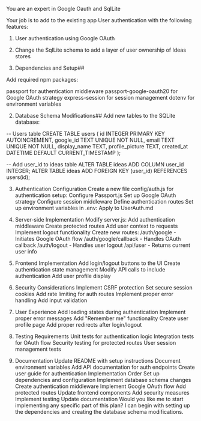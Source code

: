 You are an expert in Google Oauth and SqlLite

Your job is to add to the existing app User authentication with  the following features:
1. User authentication using Google OAuth
2. Change the SqlLite schema to add a layer of user ownership of Ideas stores




 
1. Dependencies and Setup##

Add required npm packages:

passport for authentication middleware
passport-google-oauth20 for Google OAuth strategy
express-session for session management
dotenv for environment variables

2. Database Schema Modifications##
Add new tables to the SQLite database:

-- Users table
CREATE TABLE users (
    id INTEGER PRIMARY KEY AUTOINCREMENT,
    google_id TEXT UNIQUE NOT NULL,
    email TEXT UNIQUE NOT NULL,
    display_name TEXT,
    profile_picture TEXT,
    created_at DATETIME DEFAULT CURRENT_TIMESTAMP
);

-- Add user_id to ideas table
ALTER TABLE ideas ADD COLUMN user_id INTEGER;
ALTER TABLE ideas ADD FOREIGN KEY (user_id) REFERENCES users(id);

3. Authentication Configuration
Create a new file config/auth.js for authentication setup:
Configure Passport.js
Set up Google OAuth strategy
Configure session middleware
Define authentication routes
Set up environment variables in .env:
Apply to UserAuth.md


4. Server-side Implementation
    Modify server.js:
        Add authentication middleware
        Create protected routes
        Add user context to requests
        Implement logout functionality
Create new routes:
    /auth/google - Initiates Google OAuth flow
    /auth/google/callback - Handles OAuth callback
    /auth/logout - Handles user logout
    /api/user - Returns current user info
5. Frontend Implementation
    Add login/logout buttons to the UI
    Create authentication state management
    Modify API calls to include authentication
    Add user profile display
6. Security Considerations
    Implement CSRF protection
    Set secure session cookies
    Add rate limiting for auth routes
    Implement proper error handling
    Add input validation
7. User Experience
    Add loading states during authentication
    Implement proper error messages
    Add "Remember me" functionality
    Create user profile page
    Add proper redirects after login/logout
8. Testing Requirements
    Unit tests for authentication logic
    Integration tests for OAuth flow
    Security testing for protected routes
    User session management tests
9. Documentation
    Update README with setup instructions
    Document environment variables
    Add API documentation for auth endpoints
    Create user guide for authentication
Implementation Order
    Set up dependencies and configuration
    Implement database schema changes
    Create authentication middleware
    Implement Google OAuth flow
    Add protected routes
    Update frontend components
    Add security measures
    Implement testing
    Update documentation
Would you like me to start implementing any specific part of this plan? I can begin with setting up the dependencies and creating the database schema modifications.

